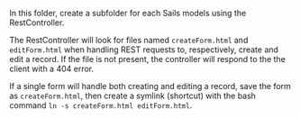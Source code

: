 
In this folder, create a subfolder for each Sails models using the RestController.

The RestController will look for files named `createForm.html` and `editForm.html` when handling REST requests to, respectively, create and edit a record. If the file is not present, the controller will respond to the the client with a 404 error.

If a single form will handle both creating and editing a record, save the form as `createForm.html`, then create a symlink (shortcut) with the bash command `ln -s createForm.html editForm.html`.